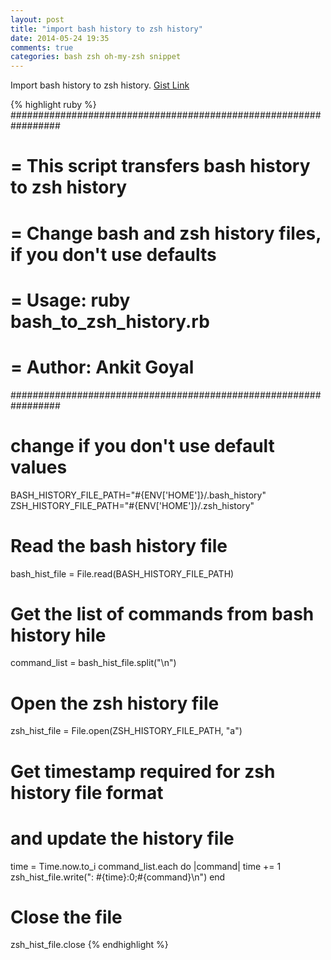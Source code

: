 ```yaml
---
layout: post
title: "import bash history to zsh history"
date: 2014-05-24 19:35
comments: true
categories: bash zsh oh-my-zsh snippet
---
```


Import bash history to zsh history. [Gist Link](https://gist.github.com/goyalankit/a1c88bfc69107f93cda1)

{% highlight ruby %}
#################################################################
# = This script transfers bash history to zsh history
# = Change bash and zsh history files, if you don't use defaults
#
# = Usage: ruby bash_to_zsh_history.rb
#
# = Author: Ankit Goyal
#################################################################

# change if you don't use default values
BASH_HISTORY_FILE_PATH="#{ENV['HOME']}/.bash_history"
ZSH_HISTORY_FILE_PATH="#{ENV['HOME']}/.zsh_history"

# Read the bash history file
bash_hist_file = File.read(BASH_HISTORY_FILE_PATH)

# Get the list of commands from bash history hile
command_list = bash_hist_file.split("\n")

# Open the zsh history file
zsh_hist_file = File.open(ZSH_HISTORY_FILE_PATH, "a")

# Get timestamp required for zsh history file format
# and update the history file
time = Time.now.to_i
command_list.each do |command|
  time += 1
  zsh_hist_file.write(": #{time}:0;#{command}\n")
end

# Close the file
zsh_hist_file.close
{% endhighlight %}

